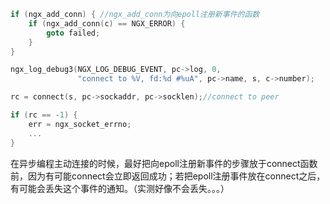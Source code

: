 ```c
if (ngx_add_conn) { //ngx_add_conn为向epoll注册新事件的函数
    if (ngx_add_conn(c) == NGX_ERROR) {
        goto failed;
    }
}

ngx_log_debug3(NGX_LOG_DEBUG_EVENT, pc->log, 0,
               "connect to %V, fd:%d #%uA", pc->name, s, c->number);

rc = connect(s, pc->sockaddr, pc->socklen);//connect to peer

if (rc == -1) {
    err = ngx_socket_errno;
    ...
}

```
在异步编程主动连接的时候，最好把向epoll注册新事件的步骤放于connect函数前，因为有可能connect会立即返回成功；若把epoll注册事件放在connect之后，有可能会丢失这个事件的通知。（实测好像不会丢失。。。）